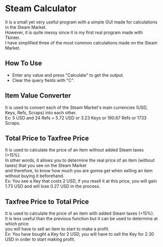 # Steam Calculator
It is a small yet very useful program with a simple GUI made for calculations in the Steam Market.\
However, it is quite messy since it is my first real program made with Tkinter.\
I have simplified three of the most common calculations made on the Steam Market.

## How To Use
- Enter any value and press "Calculate" to get the output.
- Clear the query fields with "C".

## Item Value Converter
It is used to convert each of the Steam Market's main currencies (USD, Keys, Refs, Scraps) into each other.\
Ex: 5 USD and 24 Refs = 5.72 USD or 3.23 Keys or 190.67 Refs or 1733 Scraps.

## Total Price to Taxfree Price
It is used to calculate the price of an item without added Steam taxes (+15%).\
In other words, it allows you to determine the real price of an item (without taxes) that you see on the Steam Market\
and therefore, to know how much you are gonna get when selling an item without buying it beforehand.\
Ex: You see a Key that costs 2 USD, if you resell it at this price, you will gain 1.73 USD and will lose 0.27 USD in the process.

## Taxfree Price to Total Price
It is used to calculate the price of an item with added Steam taxes (+15%).\
It is less useful than the previous function but it can be used to determine at which price\
you will have to sell an item to start to make a profit.\
Ex: You have bought a Key for 2 USD, you will have to sell the Key for 2.30 USD in order to start making profit.